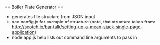 == Boiler Plate Generator ==

* generates file structure from JSON input
* see config.js for example of structure (note, that structure taken from: http://scotch.io/bar-talk/setting-up-a-mean-stack-single-page-application)
* node app.js help lists out command line arguments to pass in

